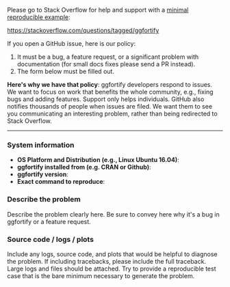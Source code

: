 Please go to Stack Overflow for help and support with a [minimal reproducible example](https://stackoverflow.com/help/mcve):

https://stackoverflow.com/questions/tagged/ggfortify

If you open a GitHub issue, here is our policy:

1. It must be a bug, a feature request, or a significant problem with documentation (for small docs fixes please send a PR instead).
2. The form below must be filled out.

**Here's why we have that policy**: ggfortify developers respond to issues. We want to focus on work that benefits the whole community, e.g., fixing bugs and adding features. Support only helps individuals. GitHub also notifies thousands of people when issues are filed. We want them to see you communicating an interesting problem, rather than being redirected to Stack Overflow.

------------------------

### System information
- **OS Platform and Distribution (e.g., Linux Ubuntu 16.04)**:
- **ggfortify installed from (e.g. CRAN or Github)**:
- **ggfortify version**:
- **Exact command to reproduce**:

### Describe the problem
Describe the problem clearly here. Be sure to convey here why it's a bug in ggfortify or a feature request.

### Source code / logs / plots
Include any logs, source code, and plots that would be helpful to diagnose the problem. If including tracebacks, please include the full traceback. Large logs and files should be attached. Try to provide a reproducible test case that is the bare minimum necessary to generate the problem.
